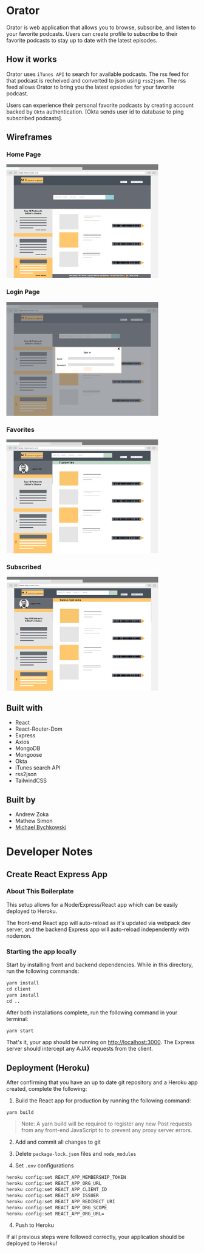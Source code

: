 # Orator
Orator is web application that allows you to browse, subscribe, and listen to your favorite podcasts. Users can create profile to subscribe to their favorite podcasts to stay up to date with the latest episodes.

## How it works
Orator uses `iTunes API` to search for available podcasts. The rss feed for that podcast is recheived and converted to json using `rss2json`. The rss feed allows Orator to bring you the latest epsiodes for your favorite podcast.

Users can experience their personal favorite podcasts by creating account backed by `Okta` authentication. [Okta sends user id to database to ping subscribed podcasts].

## Wireframes

### Home Page
<img src ="Wireframe_Images/Podcast-Wireframe.png" width="400">

### Login Page
<img src="Wireframe_Images/Podcast-Wireframe3.png" width="400">

### Favorites
<img src= "Wireframe_Images/Podcast-Wireframe4.png" width="400">

### Subscribed
<img src= "Wireframe_Images/Podcast-Wireframe5.png" width="400">

## Built with
* React
* React-Router-Dom
* Express
* Axios
* MongoDB
* Mongoose
* Okta
* iTunes search API
* rss2json
* TailwindCSS

## Built by
* Andrew Zoka
* Mathew Simon
* [Michael Bychkowski](https://github.com/mbychkowski)

# Developer Notes

## Create React Express App 

### About This Boilerplate

This setup allows for a Node/Express/React app which can be easily deployed to Heroku.

The front-end React app will auto-reload as it's updated via webpack dev server, and the backend Express app will auto-reload independently with nodemon.

### Starting the app locally

Start by installing front and backend dependencies. While in this directory, run the following commands:

```
yarn install
cd client
yarn install
cd ..
```

After both installations complete, run the following command in your terminal:

```
yarn start
```

That's it, your app should be running on <http://localhost:3000>. The Express server should intercept any AJAX requests from the client.

## Deployment (Heroku)

After confirming that you have an up to date git repository and a Heroku app created, complete the following:

1. Build the React app for production by running the following command:

```
yarn build
```
> Note: A yarn build will be required to register any new Post requests from any front-end JavaScript to to prevent any proxy server errors.

2. Add and commit all changes to git

3. Delete `package-lock.json` files and `node_modules`

3. Set `.env` configurations

```
heroku config:set REACT_APP_MEMBERSHIP_TOKEN
heroku config:set REACT_APP_ORG_URL
heroku config:set REACT_APP_CLIENT_ID
heroku config:set REACT_APP_ISSUER
heroku config:set REACT_APP_REDIRECT_URI
heroku config:set REACT_APP_ORG_SCOPE
heroku config:set REACT_APP_ORG_URL=
```

4. Push to Heroku

If all previous steps were followed correctly, your application should be deployed to Heroku!
